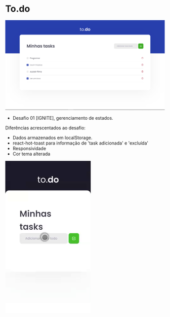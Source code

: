 # To.do
  ![HOME](/public/home.png)
  - Desafio 01 [IGNITE], gerenciamento de estados.
  
  Diferências acrescentados ao desafio:
  - Dados armazenados em localStorage.
  - react-hot-toast para informação de 'task adicionada' e 'excluída'
  - Responsividade
  - Cor tema alterada

  ![APPLICATION_GIF](/public/to.do.gif)
  